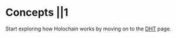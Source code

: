 # Concepts ||1

Start exploring how Holochain works by moving on to the [DHT](/concepts/dht/) page.
